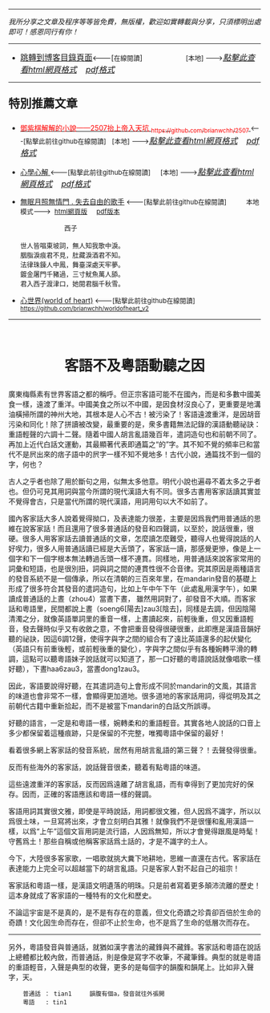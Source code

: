***
*我所分享之文章及程序等等皆免費，無版權，歡迎如實轉載與分享，只須標明出處即可！感恩同行有你！* 
****
- [<font size=3>跳轉到博客目錄頁面</font>](../../tableOfContent.md)<---[<font size=2>在線閱讀</font>]&nbsp;&nbsp; &nbsp; &nbsp; &nbsp; &nbsp; &nbsp; &nbsp; &nbsp; &nbsp;&nbsp; &nbsp;  <font size=2> [本地] ---></font><font size=3>[*_點擊此查看html網頁格式_*](../../tableOfContent.html)&nbsp; &nbsp; [*_pdf格式_*](../../tableOfContent.md.pdf)</font>
****

### <p style="font-size: 23px; font-weight:900;">特別推薦文章</p>

- [<font color=red> 鄧紫棋解解的小說——2507抬上帝入天坑 <sub>https://github.com/brianwchh/2507 </sub></font>](https://github.com/brianwchh/worldofheart_v2/blob/main/md_and_html/%E9%84%A7%E7%B4%AB%E6%A3%8B%E8%A7%A3%E8%A7%A3%E7%9A%84%E5%B0%8F%E8%AA%AA%E2%80%94%E2%80%942507%E6%8A%AC%E4%B8%8A%E5%B8%9D%E5%85%A5%E5%A4%A9%E5%9D%91.md)<font size=2><---[點擊此前往github在線閱讀]</font>&nbsp;&nbsp; <font size=2> [本地] ---></font><font size=3>[*_點擊此查看html網頁格式_*](../../md_and_html/鄧紫棋解解的小說——2507抬上帝入天坑.html)&nbsp; &nbsp; [*_pdf格式_*](../../md_and_html/鄧紫棋解解的小說——2507抬上帝入天坑.md.pdf)</font> 

- [<font  > 心學心解 </font>](https://github.com/brianwchh/worldofheart_v2/blob/main/md_and_html/%E5%BF%83%E5%AD%B8%E6%96%B0%E8%A7%A3.md)<font size=2><---[點擊此前往github在線閱讀]</font>&nbsp;&nbsp; &nbsp;   <font size=2> [本地] ---></font><font size=3>[*_點擊此查看html網頁格式_*](../../md_and_html/心學新解.html)&nbsp; &nbsp; [*_pdf格式_*](../../md_and_html/心學新解.md.pdf)</font> 

- [<font  >無眠月照無情門 . 失去自由的歌手</font>](https://github.com/brianwchh/worldofheart_v2/blob/main/md_and_html/%E7%84%A1%E7%9C%A0%E6%9C%88%E7%85%A7%E7%84%A1%E6%83%85%E9%96%80.md)<font size=2> <---[點擊此前往github在線閱讀]</font> &nbsp;&nbsp;&nbsp;&nbsp;&nbsp;&nbsp;&nbsp;&nbsp; <font size=2>本地模式---> &nbsp;[html網頁版](../../md_and_html/無眠月照無情門.html) &nbsp;&nbsp;&nbsp; [pdf版本](../../md_and_html/無眠月照無情門.md.pdf) </font>

    <p><font size=2>&nbsp; &nbsp; &nbsp; &nbsp; &nbsp; &nbsp; &nbsp; &nbsp; &nbsp; &nbsp; &nbsp; &nbsp; 西子</br></br>世人皆唱東坡詞，無人知我歌中淚。</br>胭脂淚痕君不見，肚藏淚酒君不知。</br>法律珠鍊人中鳳，舞臺深處天牢夢。</br>鍍金屠門千豬過，三寸魷魚萬人舔。</br>君入西子渡津口，她閱君腦千秋雪。</font></p>
    
- [<font  >心世界(world of heart)</font>](https://github.com/brianwchh/worldofheart_v2)<font size=2> <---[點擊此前往github在線閱讀]</font> <sub> https://github.com/brianwchh/worldofheart_v2 </sub>

   

****



</br>

# <p align="center"> 客語不及粵語動聽之因    </p>

廣東梅縣素有世界客語之都的稱呼。但正宗客語可能不在國內，而是和多數中國美食一樣，遠渡了重洋。中國美食之所以不中國，是因食材沒良心了，更重要是地溝油橫掃所謂的神州大地，其根本是人心不古！被污染了！客語遠渡重洋，是因胡音污染和同化！除了拼讀被改變，最重要的是，衆多書籍無法記錄的漢語動聽祕訣：重語輕聲的六調十二聲。隨着中國人胡言亂語幾百年，遣詞造句也和前朝不同了。再加上近代白話文運動，其最顯著代表即通篇之“的”字。其不知不覺的頻率已和當代不是屄出來的痞子語中的屄字一樣不知不覺地多！古代小說，通篇找不到一個的字，何也？ 

古人之乎者也除了用於斷句之用，似無太多他意。明代小說也遍尋不着太多之乎者也。但仍可見其用詞與當今所謂的現代漢語大有不同。很多古書用客家話讀其實並不覺得會古，只是當代所謂的現代漢語，用詞用句以大不如前了。   

國內客家話大多人說着覺得拗口，及表達能力很差，主要是因爲我們用普通話的思維在說客家話！而且還用了很多普通話的發音和四聲調，以至於，說話很重，很硬。很多人用客家話去讀普通話的文章，怎麼讀怎麼難受，聽得人也覺得說話的人好喫力，很多人用普通話讀已經是大舌頭了，客家話一讀，那感覺更慘，像是上一個字和下一個字根本無法轉過舌頭一樣不連貫。同樣地，用普通話來說客家常用的詞彙和短語，也是很別扭，詞與詞之間的連貫性很不合音律。究其原因是兩種語言的發音系統不是一個傳承，所以在清朝的三百來年里，在mandarin發音的基礎上形成了很多符合其發音的遣詞造句，比如上午中午下午（此處亂用漢字午），如果讀成普通話的上晝（zhou4）當晝下晝， 雖然用詞對了，卻發音不大順。而客家話和粵語里，民間都說上晝（soeng6[陽去]zau3[陰去]，同樣是去調，但因陰陽清濁之分，就像英語單詞里的重音一樣，上晝讀起來，前輕後重，但又因重語輕音，發去聲時似乎又有收斂之意，不會把重音發得很硬很重，此即應是漢語音韻好聽的祕訣，因這6調12聲，使得字與字之間的組合有了遠比英語還多的起伏變化（英語只有前重後輕，或前輕後重的變化），字與字之間似乎有各種婉轉平滑的轉調，這點可以聽粵語妹子說話就可以知道了，那一口好聽的粵語說話就像唱歌一樣好聽），下晝haa6zau3，當晝dong1zau3。

因此，客語要說得好聽，在其遣詞造句上會形成不同於mandarin的文風，其語言的味道也會非常不一樣，會顯得更加道地。很多道地的客家話用詞，得從明及其之前朝代古籍中重新拾起，而不是被當下mandarin的白話文所誤導。

好聽的語言，一定是和粵語一樣，婉轉柔和的重語輕音。其實各地人說話的口音上多少都保留着這種痕跡，只是保留的不完整，唯獨粵語中保留的最好！ 

看着很多網上客家話的發音系統，居然有用胡言亂語的第三聲？！去聲發得很重。 

反而有些海外的客家話，說話聲音很柔，聽着有點粵語的味道。

這些遠渡重洋的客家話，反而因爲遠離了胡言亂語，而有幸得到了更加完好的保存。因而，正確的客語應該和粵語一樣的聲調。  

客語用詞其實很文雅，即使是平時說話，用詞都很文雅，但人因爲不識字，所以以爲很土味，一旦寫將出來，才會立刻明白其雅！就像我們不是很懂和亂用漢語一樣，以爲“上午”這個文盲用詞是流行語，人因爲無知，所以才會覺得跟風是時髦！守舊爲土！那些自稱或他稱客家話爲土話的，才是不識字的土人。

今下，大陸很多客家歌，一唱歌就挑大糞下地耕地，思維一直還在古代。客家話在表達能力上完全可以超越當下的胡言亂語。只是客家人對不起自己的祖宗！

客家話和粵語一樣，是漢語文明遺落的明珠。只是前者寫着更多顛沛流離的歷史！這本身就成了客家語的一種特有的文化和歷史。

不論這宇宙是不是真的，是不是有存在的意義，但文化奇蹟之珍貴卻百倍於生命的奇蹟！文化因生命而存在，但卻不止於生命，也不是爲了生命的低層次而存在。

------
另外，粵語發音與普通話，就猶如漢字書法的藏鋒與不藏鋒。客家話和粵語在說話上總體都比較內斂，而普通話，則是像是寫字不收筆，不藏筆鋒。典型的就是粵語的重語輕音，入聲是典型的收聲，更多的是每個字的韻腹和韻尾上。比如非入聲字，天。   
        
        普通話 ： tian1     韻腹有個a，發音就往外張開  
        粵語   : tin1      


